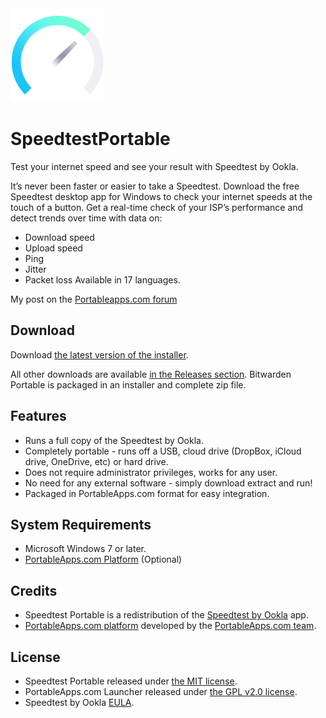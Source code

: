 <img src="./SpeedtestPortable/App/AppInfo/appicon_256.png" alt="Speedtest logo" width="150" />

# SpeedtestPortable

Test your internet speed and see your result with Speedtest by Ookla.

It’s never been faster or easier to take a Speedtest. Download the 
free Speedtest desktop app for Windows to check your internet speeds at 
the touch of a button. Get a real-time check of your ISP’s performance 
and detect trends over time with data on:
*   Download speed
*   Upload speed
*   Ping
*   Jitter
*   Packet loss
Available in 17 languages.

My post on the [Portableapps.com forum](https://portableapps.com/node/60564)

## Download

Download [the latest version of the installer][D1].

All other downloads are available [in the Releases section][D2]. Bitwarden Portable
is packaged in an installer and complete zip file.

[D1]: https://github.com/Makazzz/SpeedtestPortable/releases/latest
[D2]: https://github.com/Makazzz/SpeedtestPortable/releases

## Features

*   Runs a full copy of the Speedtest by Ookla.
*   Completely portable - runs off a USB, cloud drive (DropBox, iCloud drive, OneDrive, etc) or hard drive.
*   Does not require administrator privileges, works for any user.
*   No need for any external software - simply download extract and run!
*   Packaged in PortableApps.com format for easy integration.

## System Requirements

*   Microsoft Windows 7 or later.
*   [PortableApps.com Platform](https://portableapps.com/download) (Optional)

## Credits

*   Speedtest Portable is a redistribution of the [Speedtest by Ookla](https://www.speedtest.net) app.
*   [PortableApps.com platform](https://portableapps.com/download) developed by the [PortableApps.com team](https://portableapps.com).

## License

*   Speedtest Portable released under [the MIT license](https://raw.githubusercontent.com/Makazzz/SpeedtestPortable/master/LICENSE).
*   PortableApps.com Launcher released under [the GPL v2.0 license](https://raw.githubusercontent.com/Makazzz/SpeedtestPortable/master/SpeedtestPortable/Other/Source/LauncherLicense.txt).
*   Speedtest by Ookla [EULA](https://raw.githubusercontent.com/Makazzz/SpeedtestPortable/master/SpeedtestPortable/App/AppInfo/EULA.txt).
